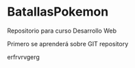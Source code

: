 # BatallasPokemon
Repositorio para curso Desarrollo Web

Primero se aprenderá sobre GIT repository

erfrvrvgerg
